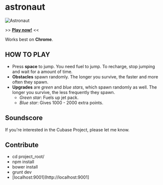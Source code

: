 astronaut
=========

![Astronaut](/.astronaut.png?raw=true "Astronaut")

\>\> [**Play now!**](http://moichia.github.io/astronaut/app) \<\<

Works best on **Chrome**.

## HOW TO PLAY

* Press **space** to jump. You need fuel to jump. To recharge, stop jumping and wait for a amount of time.
* **Obstacles** spawn randomly. The longer you survive, the faster and more often they spawn.
* **Upgrades** are *green* and *blue stars*, which spawn randomly as well. The longer you survive, the less frequently they spawn.
  * *Green star*: Fuels up jet pack.
  * *Blue star*: Gives 1000 - 2000 extra points.

## Soundscore

If you're interested in the Cubase Project, please let me know.

## Contribute

* cd project_root/
* npm install
* bower install
* grunt dev
* [localhost:9001](http://localhost:9001]
